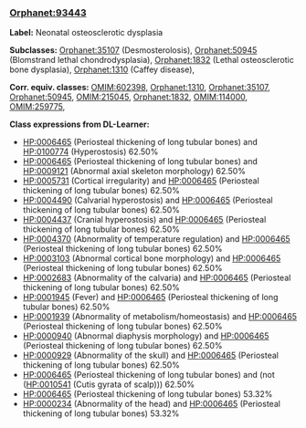 
### [Orphanet:93443](http://www.orpha.net/ORDO/Orphanet_93443)
**Label:** Neonatal osteosclerotic dysplasia

**Subclasses:** [Orphanet:35107](http://www.orpha.net/ORDO/Orphanet_35107) (Desmosterolosis), [Orphanet:50945](http://www.orpha.net/ORDO/Orphanet_50945) (Blomstrand lethal chondrodysplasia), [Orphanet:1832](http://www.orpha.net/ORDO/Orphanet_1832) (Lethal osteosclerotic bone dysplasia), [Orphanet:1310](http://www.orpha.net/ORDO/Orphanet_1310) (Caffey disease), 

**Corr. equiv. classes:** [OMIM:602398](http://purl.obolibrary.org/obo/OMIM_602398), [Orphanet:1310](http://www.orpha.net/ORDO/Orphanet_1310), [Orphanet:35107](http://www.orpha.net/ORDO/Orphanet_35107), [Orphanet:50945](http://www.orpha.net/ORDO/Orphanet_50945), [OMIM:215045](http://purl.obolibrary.org/obo/OMIM_215045), [Orphanet:1832](http://www.orpha.net/ORDO/Orphanet_1832), [OMIM:114000](http://purl.obolibrary.org/obo/OMIM_114000), [OMIM:259775](http://purl.obolibrary.org/obo/OMIM_259775), 

**Class expressions from DL-Learner:**

- [HP:0006465](http://purl.obolibrary.org/obo/HP_0006465) (Periosteal thickening of long tubular bones) and [HP:0100774](http://purl.obolibrary.org/obo/HP_0100774) (Hyperostosis) 62.50%
- [HP:0006465](http://purl.obolibrary.org/obo/HP_0006465) (Periosteal thickening of long tubular bones) and [HP:0009121](http://purl.obolibrary.org/obo/HP_0009121) (Abnormal axial skeleton morphology) 62.50%
- [HP:0005731](http://purl.obolibrary.org/obo/HP_0005731) (Cortical irregularity) and [HP:0006465](http://purl.obolibrary.org/obo/HP_0006465) (Periosteal thickening of long tubular bones) 62.50%
- [HP:0004490](http://purl.obolibrary.org/obo/HP_0004490) (Calvarial hyperostosis) and [HP:0006465](http://purl.obolibrary.org/obo/HP_0006465) (Periosteal thickening of long tubular bones) 62.50%
- [HP:0004437](http://purl.obolibrary.org/obo/HP_0004437) (Cranial hyperostosis) and [HP:0006465](http://purl.obolibrary.org/obo/HP_0006465) (Periosteal thickening of long tubular bones) 62.50%
- [HP:0004370](http://purl.obolibrary.org/obo/HP_0004370) (Abnormality of temperature regulation) and [HP:0006465](http://purl.obolibrary.org/obo/HP_0006465) (Periosteal thickening of long tubular bones) 62.50%
- [HP:0003103](http://purl.obolibrary.org/obo/HP_0003103) (Abnormal cortical bone morphology) and [HP:0006465](http://purl.obolibrary.org/obo/HP_0006465) (Periosteal thickening of long tubular bones) 62.50%
- [HP:0002683](http://purl.obolibrary.org/obo/HP_0002683) (Abnormality of the calvaria) and [HP:0006465](http://purl.obolibrary.org/obo/HP_0006465) (Periosteal thickening of long tubular bones) 62.50%
- [HP:0001945](http://purl.obolibrary.org/obo/HP_0001945) (Fever) and [HP:0006465](http://purl.obolibrary.org/obo/HP_0006465) (Periosteal thickening of long tubular bones) 62.50%
- [HP:0001939](http://purl.obolibrary.org/obo/HP_0001939) (Abnormality of metabolism/homeostasis) and [HP:0006465](http://purl.obolibrary.org/obo/HP_0006465) (Periosteal thickening of long tubular bones) 62.50%
- [HP:0000940](http://purl.obolibrary.org/obo/HP_0000940) (Abnormal diaphysis morphology) and [HP:0006465](http://purl.obolibrary.org/obo/HP_0006465) (Periosteal thickening of long tubular bones) 62.50%
- [HP:0000929](http://purl.obolibrary.org/obo/HP_0000929) (Abnormality of the skull) and [HP:0006465](http://purl.obolibrary.org/obo/HP_0006465) (Periosteal thickening of long tubular bones) 62.50%
- [HP:0006465](http://purl.obolibrary.org/obo/HP_0006465) (Periosteal thickening of long tubular bones) and (not ([HP:0010541](http://purl.obolibrary.org/obo/HP_0010541) (Cutis gyrata of scalp))) 62.50%
- [HP:0006465](http://purl.obolibrary.org/obo/HP_0006465) (Periosteal thickening of long tubular bones) 53.32%
- [HP:0000234](http://purl.obolibrary.org/obo/HP_0000234) (Abnormality of the head) and [HP:0006465](http://purl.obolibrary.org/obo/HP_0006465) (Periosteal thickening of long tubular bones) 53.32%


